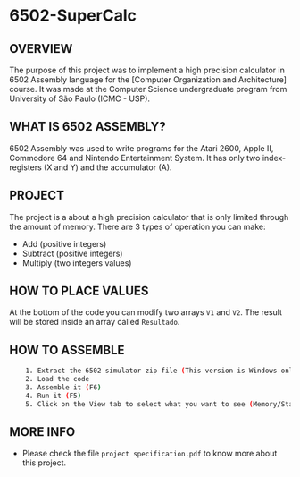 # 6502-SuperCalc


OVERVIEW
--------------------------------------------------
The purpose of this project was to implement a high precision calculator in 6502 Assembly language for the [Computer Organization and Architecture] course. It was made at the Computer Science undergraduate program from University of São Paulo (ICMC - USP).

WHAT IS 6502 ASSEMBLY?
--------------------------------------------------
6502 Assembly was used to write programs for the Atari 2600, Apple II, Commodore 64 and Nintendo Entertainment System.
It has only two index-registers (X and Y) and the accumulator (A).

PROJECT
--------------------------------------------------
The project is a about a high precision calculator that is only limited through the amount of memory.
There are 3 types of operation you can make:
* Add (positive integers)
* Subtract (positive integers)
* Multiply (two integers values)

HOW TO PLACE VALUES
--------------------------------------------------
At the bottom of the code you can modify two arrays `V1` and `V2`.
The result will be stored inside an array called `Resultado`.

HOW TO ASSEMBLE
--------------------------------------------------
```bash
	1. Extract the 6502 simulator zip file (This version is Windows only)
	2. Load the code
	3. Assemble it (F6)
	4. Run it (F5)
	5. Click on the View tab to select what you want to see (Memory/Stack/Registers)
```

MORE INFO
--------------------------------------------------
* Please check the file `project specification.pdf` to know more about this project.
